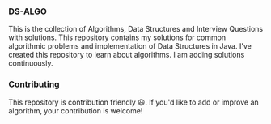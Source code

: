 ### DS-ALGO
This is the collection of Algorithms, Data Structures and Interview Questions with solutions. This repository contains my solutions for common algorithmic problems and implementation of Data Structures in Java. I've created this repository to learn about algorithms. I am adding solutions continuously.
### Contributing
This repository is contribution friendly 😃. If you'd like to add or improve an algorithm, your contribution is welcome!




